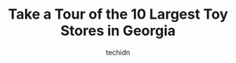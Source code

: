 ---
layout: ampstory
image: https://i0.wp.com/paketmu.com/wp-content/uploads/2023/06/treehouse-kid-craft-0-in-georgia-1686365892.jpeg?resize=640,853
author: techidn
featured: false
description: Explore the diverse Toy Store scene in Georgia, home to an incredible selection of 10 establishments catering to every taste. Whether youre in search of iconic favorites or undiscovered tre
title: Take a Tour of the 10 Largest Toy Stores in Georgia
cover:
   title: Take a Tour of the 10 Largest Toy Stores in Georgia
   subtitle: RICKPATE
   background: https://paketmu.com/wp-content/uploads/2023/06/treehouse-kid-craft-0-in-georgia-1686365892.jpeg

pages: 
 - layout: thirds
   top: <h1>#1 HobbyTown</h1>
   bottom: "<p>Whats my first time frequenting in the store? And I must say it really wasnt bad. Lots of things in here from RC cars to airplanes that you can fly. Legos everything fo</p>"
   background: https://paketmu.com/wp-content/uploads/2023/06/treehouse-kid-craft-1-in-georgia-1686365893.jpeg
   backgroundblur: true
 - layout: thirds
   top: <h1>#2 Planet Fun</h1>
   bottom: "<p>Super well stocked shop with local art, vintage toys, locally made mini figures for dnd, dice, comics, and much more. Very friendly staff. Great place!</p>"
   background: https://paketmu.com/wp-content/uploads/2023/06/treehouse-kid-craft-2-in-georgia-1686365893.jpeg
   cta:
      link: https://paketmu.com/take-a-tour-of-the-10-largest-toy-stores-in-georgia/
      text: Take a Tour of the 10 Largest Toy Stores in Georgia
 - layout: thirds
   top: <h1>#3 Atlanta Brick Co Toy Store</h1>
   bottom: "<p>We had found out about this place online. We made the 6 hour trip to find out more about it.If youre looking for sets, youve come to the right place.Our older boys are </p>"
   background: https://paketmu.com/wp-content/uploads/2023/06/treehouse-kid-craft-3-in-georgia-1686365894.jpeg
   cta:
      link: https://paketmu.com/take-a-tour-of-the-10-largest-toy-stores-in-georgia/
      text: Take a Tour of the 10 Largest Toy Stores in Georgia
 - layout: thirds
   top: <h1>#4 Richards Variety Store</h1>
   bottom: "<p>1544 Piedmont Ave NE UNIT 191, Atlanta, GA 30324, United States</p>"
   background: https://images.unsplash.com/photo-1613843873231-1447db182f97?ixlib=rb-4.0.3&ixid=MnwxMjA3fDB8MHxwaG90by1wYWdlfHx8fGVufDB8fHx8&auto=format&fit=crop&w=640&h=853&q=80
   cta:
      link: https://paketmu.com/take-a-tour-of-the-10-largest-toy-stores-in-georgia/
      text: Take a Tour of the 10 Largest Toy Stores in Georgia
 - layout: thirds
   top: <h1>#5 Plastic Empire</h1>
   bottom: "<p>145 North Marietta Pkwy NE B, Marietta, GA 30060, United States</p>"
   background: https://images.unsplash.com/photo-1484589065579-248aad0d8b13?ixlib=rb-4.0.3&ixid=MnwxMjA3fDB8MHxwaG90by1wYWdlfHx8fGVufDB8fHx8&auto=format&fit=crop&w=640&h=853&q=80
   cta:
      link: https://paketmu.com/take-a-tour-of-the-10-largest-toy-stores-in-georgia/
      text: Take a Tour of the 10 Largest Toy Stores in Georgia
 - layout: thirds
   top: <h1>#6 Richards Variety Store</h1>
   bottom: "<p>2347 Peachtree St NE, Atlanta, GA 30305, United States</p>"
   background: https://images.unsplash.com/photo-1608501821300-4f99e58bba77?ixlib=rb-4.0.3&ixid=MnwxMjA3fDB8MHxwaG90by1wYWdlfHx8fGVufDB8fHx8&auto=format&fit=crop&w=640&h=853&q=80
   cta:
      link: https://paketmu.com/take-a-tour-of-the-10-largest-toy-stores-in-georgia/
      text: Take a Tour of the 10 Largest Toy Stores in Georgia
 - layout: thirds
   top: <h1>#7 Rhens Nest Toy Shop</h1>
   bottom: "<p>675 Ponce De Leon Ave NE, Atlanta, GA 30308, United States</p>"
   background: https://images.unsplash.com/photo-1536745287225-21d689278fd1?ixlib=rb-4.0.3&ixid=MnwxMjA3fDB8MHxwaG90by1wYWdlfHx8fGVufDB8fHx8&auto=format&fit=crop&w=640&h=853&q=80
   cta:
      link: https://paketmu.com/take-a-tour-of-the-10-largest-toy-stores-in-georgia/
      text: Take a Tour of the 10 Largest Toy Stores in Georgia
 - layout: thirds
   middle: Continue reading...
   background: https://images.unsplash.com/photo-1609083590460-7b8cc0ca65f8?ixlib=rb-4.0.3&ixid=MnwxMjA3fDB8MHxwaG90by1wYWdlfHx8fGVufDB8fHx8&auto=format&fit=crop&w=640&h=853&q=80
   cta:
      link: https://paketmu.com/take-a-tour-of-the-10-largest-toy-stores-in-georgia/
      text: Take a Tour of the 10 Largest Toy Stores in Georgia
      
---
